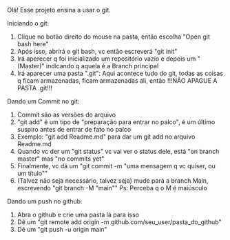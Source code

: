 Olá! Esse projeto ensina a usar o git.

Iniciando o git:

1. Clique no botão direito do mouse na pasta, então escolha "Open git bash here"
2. Após isso, abrirá o git bash, vc então escreverá "git init"
3. Irá aperecer q foi inicializado um repositório vazio e depois um "(Master)" indicando q aquela é a Branch principal
4. Irá aparecer uma pasta ".git": Aqui acontece tudo do git, todas as coisas q ficam armazenadas, ficam armazenadas ali, então !!!NÃO APAGUE A PASTA .git!!!



Dando um Commit no git:

1. Commit são as versões do arquivo
2. "git add" é um tipo de "preparação para entrar no palco", é um último suspiro antes de entrar de fato no palco
3. Exemplo: "git add Readme.md" para dar um git add no arquivo Readme.md
4. Quando vc der um "git status" vc vai ver o status dele, está "on branch master" mas "no commits yet"
5. Finalmente, vc dá um "git commit -m "uma mensagem q vc quiser, ou um título""
6. (Talvez não seja necessário, talvez seja) mude para a branch Main, escrevendo "git branch -M "main""
    Ps: Perceba q o M é maiúsculo

Dando um push no github:

1. Abra o github e crie uma pasta lá para isso
2. Dê um "git remote add origin -m github.com/seu_user/pasta_do_github"
3. Dê um "git push -u origin main"
